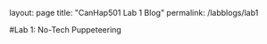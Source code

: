 layout: page
title: "CanHap501 Lab 1 Blog"
permalink: /labblogs/lab1

#Lab 1: No-Tech Puppeteering 
